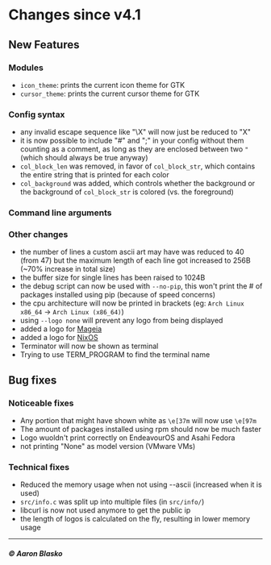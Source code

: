 # Changes since v4.1

## New Features

### Modules
* `icon_theme`: prints the current icon theme for GTK
* `cursor_theme`: prints the current cursor theme for GTK

### Config syntax
* any invalid escape sequence like "\X" will now just be reduced to "X"
* it is now possible to include "#" and ";" in your config without them counting as a comment, as long as they are enclosed between two `"` (which should always be true anyway)
* `col_block_len` was removed, in favor of `col_block_str`, which contains the entire string that is printed for each color
* `col_background` was added, which controls whether the background or the background of `col_block_str` is colored (vs. the foreground)

### Command line arguments

### Other changes
* the number of lines a custom ascii art may have was reduced to 40 (from 47) but the maximum length of each line got increased to 256B (~70% increase in total size)
* the buffer size for single lines has been raised to 1024B
* the debug script can now be used with `--no-pip`, this won't print the # of packages installed using pip (because of speed concerns)
* the cpu architecture will now be printed in brackets (eg: `Arch Linux x86_64` -> `Arch Linux (x86_64)`)
* using `--logo none` will prevent any logo from being displayed
* added a logo for [Mageia](https://mageia.org)
* added a logo for [NixOS](https://nixos.org)
* Terminator will now be shown as terminal
* Trying to use TERM_PROGRAM to find the terminal name

## Bug fixes

### Noticeable fixes
* Any portion that might have shown white as `\e[37m` will now use `\e[97m`
* The amount of packages installed using rpm should now be much faster
* Logo wuoldn't print correctly on EndeavourOS and Asahi Fedora
* not printing "None" as model version (VMware VMs)

### Technical fixes
* Reduced the memory usage when not using --ascii (increased when it is used)
* `src/info.c` was split up into multiple files (in `src/info/`)
* libcurl is now not used anymore to get the public ip
* the length of logos is calculated on the fly, resulting in lower memory usage

---

##### © Aaron Blasko
